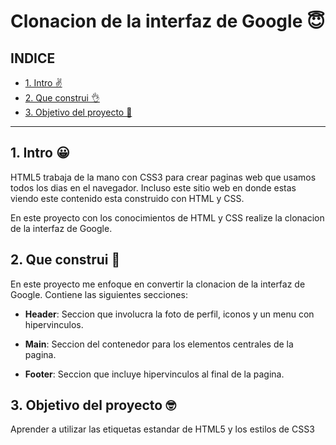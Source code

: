 # Clonacion de la interfaz de Google 😇

## INDICE

* [1. Intro ✌](https://github.com/lilianatorres19/clondegoogle/blob/main/README.md#1-intro-)
* [2. Que construi 👌](https://github.com/lilianatorres19/clondegoogle/edit/main/README.md#2-que-construi-)
* [3. Objetivo del proyecto 🤞](https://github.com/lilianatorres19/clondegoogle/edit/main/README.md#3-objetivo-del-proyecto-)

****

## 1. Intro 😀
HTML5 trabaja de la mano con CSS3 para crear paginas web que usamos todos los dias en el navegador. Incluso este sitio web en donde estas viendo este contenido esta construido con HTML y CSS.

En este proyecto con los conocimientos de HTML y CSS realize la clonacion de la interfaz de Google.

## 2. Que construi 🤠
En este proyecto me enfoque en convertir la clonacion de la interfaz de Google. Contiene las siguientes secciones:

* **Header**: Seccion que involucra la foto de perfil, iconos y un menu con hipervinculos.

* **Main**: Seccion del contenedor para los elementos centrales de la pagina.

* **Footer**: Seccion que incluye hipervinculos al final de la pagina.

## 3. Objetivo del proyecto 🤓
Aprender a utilizar las etiquetas estandar de HTML5 y los estilos de CSS3
